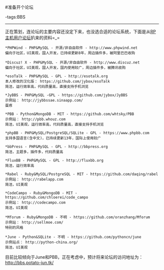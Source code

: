 #准备开个论坛

-tags:BBS

----

正在策划，连论坛的主要内容还没定下来，也没选合适的论坛系统，下面是从[RP主机](http://rp2.jybox.net/)[用户论坛](http://rp-bbs.jybox.net/9-%E8%B5%84%E6%96%99%E9%80%89%E6%8B%A9%E5%90%88%E9%80%82%E7%9A%84%E8%AE%BA%E5%9D%9B%E7%B3%BB%E7%BB%9F)扒来的资料=_=
```
*PHPWind - PHP&MySQL - 开源/非自由软件 - http://www.phpwind.net 
偏向于社区，UI美观，国人开发，已持续更新8年，周边插件多，被阿里巴巴收购

*Discuz! X - PHP&MySQL - 开源/非自由软件 - http://www.discuz.net 
偏向于社区，UI美观，国人开发，国内使用较广，周边插件多，被腾讯收购

*esoTalk - PHP&MySQL - GPL - http://esotalk.org 
本人修改的汉化版： https://github.com/jybox/esoTalk 
简洁，运行效率高，代码质量高，直接支持手机浏览

*JyBBS - PHP&MySQL -GPL - https://github.com/jybox/JyBBS 
示例站： http://jybbssae.sinaapp.com/ 
蛋疼

*PBB - Python&MongoDB - MIT - https://github.com/whtsky/PBB 
示例站： http://pbb.whouz.com 
简洁，UI美观，运行效率高，代码质量高，直接支持手机浏览

*phpBB - PHP&MySQL/PostgreSQL/SQLite - GPL - https://www.phpbb.com 
支持多国语言(含中文)，已持续更新13年，国际上使用较广

*bbPress - PHP&MySQL - GPL - http://bbpress.org 
简洁，主题多，插件多，代码质量高

*FluxBB - PHP&MySQL - GPL - http://fluxbb.org 
简洁，运行效率高

*Rabel - Ruby&MySQL/PostgreSQL - MIT - https://github.com/daqing/rabel 
示例站： http://rabelapp.com 
简洁，UI美观

*CodeCampo - Ruby&MongoDB - MIT - https://github.com/chloerei/code_campo 
示例站： http://codecampo.com 
简洁，UI美观

*Mforum - Ruby&MongoDB - 不明 - https://github.com/oranzhang/Mforum 
示例站： http://sellmoe.com/ 
特别的风格

*June - Python&SQLite - 不明 - https://github.com/pythoncn/june 
示例站点： http://python-china.org/ 
简洁，UI美观
```
目前比较倾向于June和PBB，正在考虑中，预计将来论坛的访问地址为：
http://bbs.potato-jun.tk/